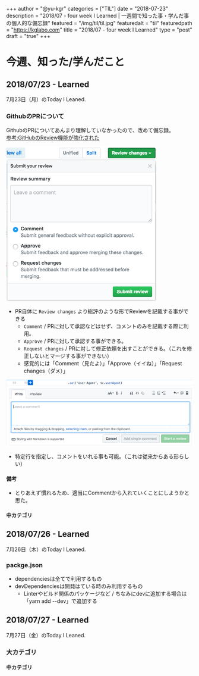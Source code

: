 +++
author = "@yu-kgr"
categories = ["TIL"]
date = "2018-07-23"
description = "2018/07 - four week I Learned | 一週間で知った事・学んだ事の個人的な備忘録"
featured = "/img/til/til.jpg"
featuredalt = "til"
featuredpath = "https://kglabo.com"
title = "2018/07 - four week I Learned"
type = "post"
draft = "true"
+++

# 今週、知った/学んだこと

<!-- tags = ["PullRequest", "React"] -->

## 2018/07/23 - Learned

7月23日（月）のToday I Leaned.

### GithubのPRについて

GithubのPRについてあんまり理解していなかったので、改めて備忘録。  
[参考:GitHubのReview機能が強化された](https://qiita.com/terra_yucco/items/fa08bd2a4b498963a313)

![githubのPRに対しての総評Review](/img/2018/07/github-pr-1.png)

- PR自体に `Review changes` より総評のような形でReviewを記載する事ができる
  - `Comment` / PRに対して承認などはせず、コメントのみを記載する際に利用。
  - `Approve` / PRに対して承認する事ができる。
  - `Request changes` / PRに対して修正依頼を出すことができる。（これを修正しないとマージする事ができない）
  - 感覚的には「Comment（見たよ）」「Approve（イイね）」「Request changes（ダメ）」

![PRの特定行のコードに対するコメント](/img/2018/07/github-pr-2.png)

- 特定行を指定し、コメントをいれる事も可能。（これは従来からある形らしい）

#### 備考

- とりあえず慣れるため、適当にCommentから入れていくことにしようかと思た。

#### 中カテゴリ

## 2018/07/26 - Learned

7月26日（木）のToday I Leaned.

### packge.json

- dependenciesは全てで利用するもの
- devDependenciesは開発はている時のみ利用するもの
  - Linterやビルド関係のパッケージなど / ちなみにdevに追加する場合は「yarn add --dev」で追加する


## 2018/07/27 - Learned

7月27日（金）のToday I Leaned.

### 大カテゴリ

#### 中カテゴリ
